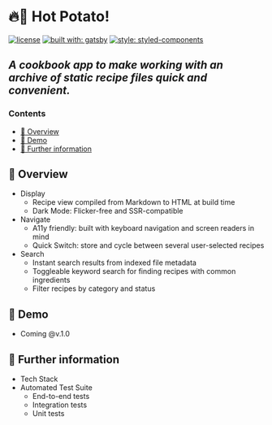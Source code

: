 # 🔥🥔 Hot Potato! <!-- omit in toc -->

[![license](https://img.shields.io/badge/license-MIT-blue.svg)](https://github.com/dbgb/hot-potato/blob/master/README.md)
[![built with: gatsby](https://img.shields.io/badge/built_with-Gatsby-blueviolet?&style=flat)](https://www.gatsbyjs.com)
[![style: styled-components](https://img.shields.io/badge/styling-%F0%9F%92%85%20styled--components-orange.svg?colorB=hotpink&style=flat)](https://github.com/styled-components/styled-components)

## _A cookbook app to make working with an archive of static recipe files quick and convenient._<!-- omit in toc -->

### Contents

- [🔎 Overview](#-overview)
- [🥘 Demo](#-demo)
- [🚀 Further information](#-further-information)

## 🔎 Overview

- Display
  - Recipe view compiled from Markdown to HTML at build time
  - Dark Mode: Flicker-free and SSR-compatible
- Navigate
  - A11y friendly: built with keyboard navigation and screen readers in mind
  - Quick Switch: store and cycle between several user-selected recipes
- Search
  - Instant search results from indexed file metadata
  - Toggleable keyword search for finding recipes with common ingredients
  - Filter recipes by category and status

## 🥘 Demo

- Coming @v.1.0

## 🚀 Further information

- Tech Stack
- Automated Test Suite
  - End-to-end tests
  - Integration tests
  - Unit tests
